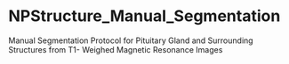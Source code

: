 # NPStructure_Manual_Segmentation
Manual Segmentation Protocol for Pituitary Gland and Surrounding Structures from T1- Weighed Magnetic Resonance Images
